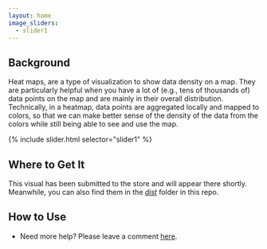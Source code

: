 ```yaml
---
layout: home
image_sliders:
  - slider1
---
```


## Background

Heat maps, are a type of visualization to show data density on a map. They are particularly helpful when you have a lot of (e.g., tens of thousands of) data points on the map and are mainly in their overall distribution. Technically, in a heatmap, data points are aggregated locally and mapped to colors, so that we can make better sense of the density of the data from the colors while still being able to see and use the map.

{% include slider.html selector="slider1" %}

## Where to Get It

This visual has been submitted to the store and will appear there shortly. Meanwhile, you can also find them in the [_dist_](https://github.com/weiweicui/PowerBI-Heatmap/tree/master/dist) folder in this repo.

## How to Use

* Need more help? Please leave a comment [here](https://weiweicui.github.io/PowerBI-heatmap).